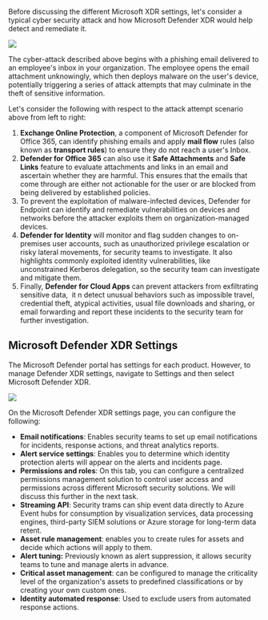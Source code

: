 Before discussing the different Microsoft XDR settings, let's consider a typical cyber security attack and how Microsoft Defender XDR would help detect and remediate it.

![](https://tryhackme-images.s3.amazonaws.com/user-uploads/6601e243753b8d484668851e/room-content/6601e243753b8d484668851e-1744107562266.png)

The cyber-attack described above begins with a phishing email delivered to an employee's inbox in your organization. The employee opens the email attachment unknowingly, which then deploys malware on the user's device, potentially triggering a series of attack attempts that may culminate in the theft of sensitive information.

Let's consider the following with respect to the attack attempt scenario above from left to right:

1. **Exchange Online Protection**, a component of Microsoft Defender for Office 365, can identify phishing emails and apply **mail flow** rules (also known as **transport rules**) to ensure they do not reach a user's Inbox.
2. **Defender for Office 365** can also use it **Safe Attachments** and **Safe Links** feature to evaluate attachments and links in an email and ascertain whether they are harmful. This ensures that the emails that come through are either not actionable for the user or are blocked from being delivered by established policies.
3. To prevent the exploitation of malware-infected devices, Defender for Endpoint can identify and remediate vulnerabilities on devices and networks before the attacker exploits them on organization-managed devices.
4. **Defender for Identity** will monitor and flag sudden changes to on-premises user accounts, such as unauthorized privilege escalation or risky lateral movements, for security teams to investigate. It also highlights commonly exploited identity vulnerabilities, like unconstrained Kerberos delegation, so the security team can investigate and mitigate them.
5. Finally, **Defender for Cloud Apps** can prevent attackers from exfiltrating sensitive data,  it n detect unusual behaviors such as impossible travel, credential theft, atypical activities, usual file downloads and sharing, or email forwarding and report these incidents to the security team for further investigation.

## Microsoft Defender XDR Settings

The Microsoft Defender portal has settings for each product. However, to manage Defender XDR settings, navigate to Settings and then select Microsoft Defender XDR.

![](https://tryhackme-images.s3.amazonaws.com/user-uploads/6601e243753b8d484668851e/room-content/6601e243753b8d484668851e-1744112778767.png)

On the Microsoft Defender XDR settings page, you can configure the following:

- **Email notifications**: Enables security teams to set up email notifications for incidents, response actions, and threat analytics reports.
- **Alert service settings**: Enables you to determine which identity protection alerts will appear on the alerts and incidents page.
- **Permissions and roles**: On this tab, you can configure a centralized permissions management solution to control user access and permissions across different Microsoft security solutions. We will discuss this further in the next task.
- **Streaming API**: Security trams can ship event data directly to Azure Event hubs for consumption by visualization services, data processing engines, third-party SIEM solutions or Azure storage for long-term data retent.
- **Asset rule management**: enables you to create rules for assets and decide which actions will apply to them.
- **Alert tuning:** Previously known as alert suppression, it allows security teams to tune and manage alerts in advance.
- **Critical asset management**: can be configured to manage the criticality level of the organization's assets to predefined classifications or by creating your own custom ones.
- **Identity automated response**: Used to exclude users from automated response actions.